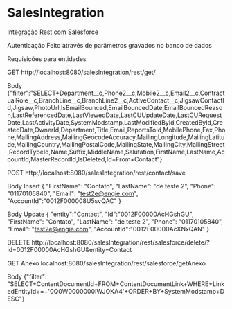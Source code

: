 # SalesIntegration
Integração Rest com Salesforce

Autenticação
Feito através de parâmetros gravados no banco de dados

Requisições para entidades

GET
http://localhost:8080/salesIntegration/rest/get/

Body
{"filter":"SELECT+Department__c,Phone2__c,Mobile2__c,Email2__c,ContractualRole__c,BranchLine__c,BranchLine2__c,ActiveContact__c,JigsawContactId,Jigsaw,PhotoUrl,IsEmailBounced,EmailBouncedDate,EmailBouncedReason,LastReferencedDate,LastViewedDate,LastCUUpdateDate,LastCURequestDate,LastActivityDate,SystemModstamp,LastModifiedById,CreatedById,CreatedDate,OwnerId,Department,Title,Email,ReportsToId,MobilePhone,Fax,Phone,MailingAddress,MailingGeocodeAccuracy,MailingLongitude,MailingLatitude,MailingCountry,MailingPostalCode,MailingState,MailingCity,MailingStreet,RecordTypeId,Name,Suffix,MiddleName,Salutation,FirstName,LastName,AccountId,MasterRecordId,IsDeleted,Id+From+Contact"}

POST
http://localhost:8080/salesIntegration/rest/contact/save

Body Insert
{
"FirstName": "Contato",
"LastName": "de teste 2",
"Phone": "01170105840",
"Email": "test2e@engie.com",
"AccountId":"0012F000008U5svQAC"
 }
 
 Body Update
 {
"entity":"Contact", 
"Id":"0012F00000AcHGshGU",
"FirstName": "Contato",
"LastName": "de teste 2", 
"Phone": "01170105840",
"Email": "test2e@engie.com",
"AccountId":"0012F00000AcXNxQAN"
 }
 
 DELETE
 http://localhost:8080/salesIntegration/rest/salesforce/delete/?id=0012F00000AcHGshGU&entity=Contact
 
 GET Anexo
 localhost:8080/salesIntegration/rest/salesforce/getAnexo
 
 Body
 {"filter": "SELECT+ContentDocumentId+FROM+ContentDocumentLink+WHERE+LinkedEntityId+=+'0Q0W0000000IWJOKA4'+ORDER+BY+SystemModstamp+DESC"}
